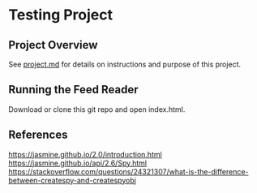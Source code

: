 # Testing Project

## Project Overview
See [project.md](https://github.com/zepplinsbass/feed-reader/blob/master/project.md) for
details on instructions and purpose of this project.

## Running the Feed Reader
Download or clone this git repo and open index.html.

## References
https://jasmine.github.io/2.0/introduction.html
https://jasmine.github.io/api/2.6/Spy.html
https://stackoverflow.com/questions/24321307/what-is-the-difference-between-createspy-and-createspyobj
